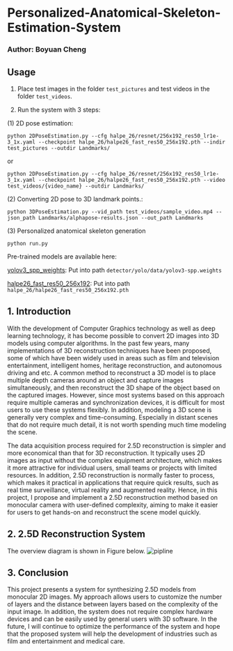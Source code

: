 # Personalized-Anatomical-Skeleton-Estimation-System
### Author: Boyuan Cheng

## Usage
1. Place test images in the folder `test_pictures` and test videos in the folder `test_videos`.

2. Run the system with 3 steps:

(1) 2D pose estimation:

`python 2DPoseEstimation.py --cfg halpe_26/resnet/256x192_res50_lr1e-3_1x.yaml --checkpoint halpe_26/halpe26_fast_res50_256x192.pth --indir test_pictures --outdir Landmarks/` 

or 

`python 2DPoseEstimation.py --cfg halpe_26/resnet/256x192_res50_lr1e-3_1x.yaml --checkpoint halpe_26/halpe26_fast_res50_256x192.pth --video test_videos/{video_name} --outdir Landmarks/`


(2) Converting 2D pose to 3D landmark points.:

`python 3DPoseEstimation.py --vid_path test_videos/sample_video.mp4 --json_path Landmarks/alphapose-results.json --out_path Landmarks`

(3) Personalized anatomical skeleton generation

`python run.py`

Pre-trained models are available here:

[yolov3_spp_weights]([https://github.com/isl-org/MiDaS](https://pjreddie.com/darknet/yolo/)): Put into path `detector/yolo/data/yolov3-spp.weights`

[halpe26_fast_res50_256x192]([https://github.com/fenglinglwb/MAT](https://drive.google.com/file/d/1S-ROA28de-1zvLv-hVfPFJ5tFBYOSITb/view)): Put into path `halpe_26/halpe26_fast_res50_256x192.pth`

## 1. Introduction
With the development of Computer Graphics technology as well as deep learning technology, it has become possible to convert 2D images into 3D models using computer algorithms. In the past few years, many implementations of 3D reconstruction techniques have been proposed, some of which have been widely used in areas such as film and television entertainment, intelligent homes, heritage reconstruction, and autonomous driving and etc. A common method to reconstruct a 3D model is to place multiple depth cameras around an object and capture images simultaneously, and then reconstruct the 3D shape of the object based on the captured images. However, since most systems based on this approach require multiple cameras and synchronization devices, it is difficult for most users to use these systems flexibly. In addition, modeling a 3D scene is generally very complex and time-consuming. Especially in distant scenes that do not require much detail, it is not worth spending much time modeling the scene.

The data acquisition process required for 2.5D reconstruction is simpler and more economical than that for 3D reconstruction. It typically uses 2D images as input without the complex equipment architecture, which makes it more attractive for individual users, small teams or projects with limited resources. In addition, 2.5D reconstruction is normally faster to process, which makes it practical in applications that require quick results, such as real time surveillance, virtual reality and augmented reality. Hence, in this project, I propose and implement a 2.5D reconstruction method based on monocular camera with user-defined complexity, aiming to make it easier for users to get hands-on and reconstruct the scene model quickly.

## 2. 2.5D Reconstruction System
The overview diagram is shown in Figure below.
![pipline](figure/1.jpg)

## 3. Conclusion
This project presents a system for synthesizing 2.5D models from monocular 2D images. My approach allows users to customize the number of layers and the distance between layers based on the complexity of the input image. In addition, the system does not require complex hardware devices and can be easily used by general users with 3D software. In the future, I will continue to optimize the performance of the system and hope that the proposed system will help the development of industries such as film and entertainment and medical care.
